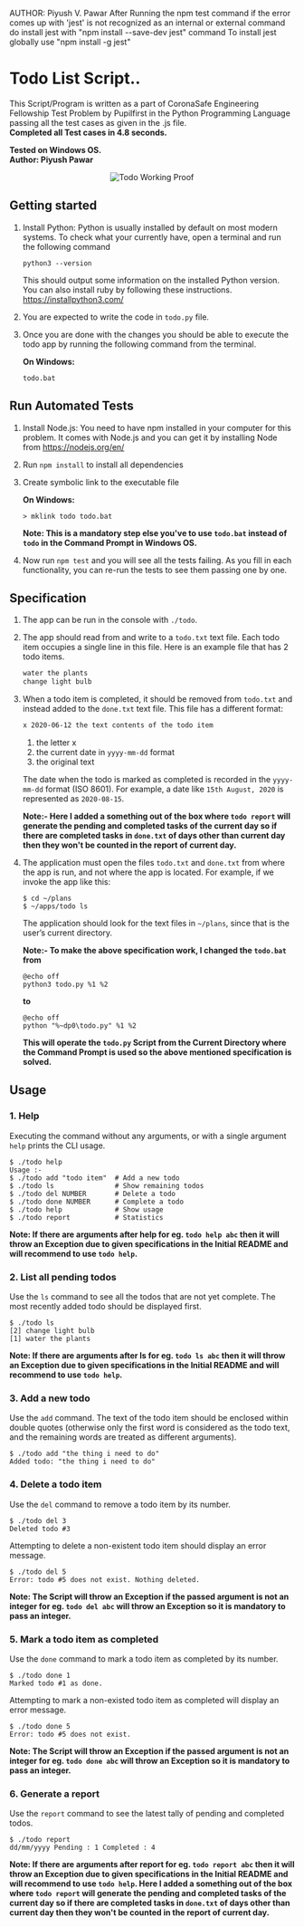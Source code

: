 ﻿AUTHOR: Piyush V. Pawar
After Running the npm test command if the error comes up with 'jest' is not recognized as an internal or external command do install jest with "npm install --save-dev jest" command
To install jest globally use "npm install -g jest"
# Todo List Script..

This Script/Program is written as a part of CoronaSafe Engineering Fellowship Test Problem by Pupilfirst in the Python Programming Language passing all the test cases as given in the .js file. <br>**Completed all Test cases in 4.8 seconds.**

**Tested on Windows OS.**<br>
**Author: Piyush Pawar**

<p align="center">
	<img src="https://user-images.githubusercontent.com/72680045/103451547-3ed36900-4ceb-11eb-99a9-5ac160fb0314.PNG" alt="Todo Working Proof">
</p>

## Getting started

1. Install Python: Python is usually installed by default on most modern systems. To check what your currently have, open a terminal and run the following command
    ```
    python3 --version
    ```
    This should output some information on the installed Python version.
    You can also install ruby by following these instructions. https://installpython3.com/

2. You are expected to write the code in `todo.py` file.

3. Once you are done with the changes you should be able to execute the todo app by running the following command from the terminal.

   **On Windows:**

   ```
   todo.bat
   ```

## Run Automated Tests

1. Install Node.js: You need to have npm installed in your computer for this problem. It comes with Node.js and you can get it by installing Node from https://nodejs.org/en/

2. Run `npm install` to install all dependencies

3. Create symbolic link to the executable file

   **On Windows:**

   ```
   > mklink todo todo.bat
   ```
   **Note: This is a mandatory step else you've to use `todo.bat` instead of `todo` in the Command Prompt in Windows OS.**

4. Now run `npm test` and you will see all the tests failing. As you fill in each functionality, you can re-run the tests to see them passing one by one.

## Specification

1. The app can be run in the console with `./todo`.

2. The app should read from and write to a `todo.txt` text file. Each todo item occupies a single line in this file. Here is an example file that has 2 todo items.

    ```txt
    water the plants
    change light bulb
    ```

3.  When a todo item is completed, it should be removed from `todo.txt` and instead added to the `done.txt` text file. This file has a different format:

    ```txt
    x 2020-06-12 the text contents of the todo item
    ```

    1. the letter x
    2. the current date in `yyyy-mm-dd` format
    3. the original text

    The date when the todo is marked as completed is recorded in the `yyyy-mm-dd` format (ISO 8601). For example, a date like `15th August, 2020` is represented as `2020-08-15`.

    **Note:- Here I added a something out of the box where `todo report` will generate the pending and completed tasks of the current day so if there are completed tasks in `done.txt` of days other than current day then they won't be counted in the report of current day.**

4.  The application must open the files `todo.txt` and `done.txt` from where the app is run, and not where the app is located. For example, if we invoke the app like this:

    ```
    $ cd ~/plans
    $ ~/apps/todo ls
    ```
    The application should look for the text files in `~/plans`, since that is the user’s current directory.

    **Note:- To make the above specification work, I changed the `todo.bat` from**
    ```
    @echo off
    python3 todo.py %1 %2
    ``` 
    **to**
    ```
    @echo off
    python "%~dp0\todo.py" %1 %2
    ```
    **This will operate the `todo.py` Script from the Current Directory where the Command Prompt is used so the above mentioned specification is solved.**



## Usage

### 1. Help

Executing the command without any arguments, or with a single argument `help` prints the CLI usage.

```
$ ./todo help
Usage :-
$ ./todo add "todo item"  # Add a new todo
$ ./todo ls               # Show remaining todos
$ ./todo del NUMBER       # Delete a todo
$ ./todo done NUMBER      # Complete a todo
$ ./todo help             # Show usage
$ ./todo report           # Statistics
```
**Note: If there are arguments after help for eg. `todo help abc` then it will throw an Exception due to given specifications in the Initial README and will recommend to use `todo help`.**

### 2. List all pending todos

Use the `ls` command to see all the todos that are not yet complete. The most recently added todo should be displayed first.

```
$ ./todo ls
[2] change light bulb
[1] water the plants
```
**Note: If there are arguments after ls for eg. `todo ls abc` then it will throw an Exception due to given specifications in the Initial README and will recommend to use `todo help`.**

### 3. Add a new todo

Use the `add` command. The text of the todo item should be enclosed within double quotes (otherwise only the first word is considered as the todo text, and the remaining words are treated as different arguments).

```
$ ./todo add "the thing i need to do"
Added todo: "the thing i need to do"
```

### 4. Delete a todo item

Use the `del` command to remove a todo item by its number.

```
$ ./todo del 3
Deleted todo #3
```

Attempting to delete a non-existent todo item should display an error message.

```
$ ./todo del 5
Error: todo #5 does not exist. Nothing deleted.
```
**Note: The Script will throw an Exception if the passed argument is not an integer for eg. `todo del abc` will throw an Exception so it is mandatory to pass an integer.**

### 5. Mark a todo item as completed

Use the `done` command to mark a todo item as completed by its number.

```
$ ./todo done 1
Marked todo #1 as done.
```

Attempting to mark a non-existed todo item as completed will display an error message.

```
$ ./todo done 5
Error: todo #5 does not exist.
```
**Note: The Script will throw an Exception if the passed argument is not an integer for eg. `todo done abc` will throw an Exception so it is mandatory to pass an integer.**

### 6. Generate a report

Use the `report` command to see the latest tally of pending and completed todos.

```
$ ./todo report
dd/mm/yyyy Pending : 1 Completed : 4
```
**Note: If there are arguments after report for eg. `todo report abc` then it will throw an Exception due to given specifications in the Initial README and will recommend to use `todo help`. Here I added a something out of the box where `todo report` will generate the pending and completed tasks of the current day so if there are completed tasks in `done.txt` of days other than current day then they won't be counted in the report of current day.**
